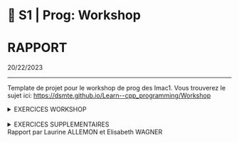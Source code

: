 # 🐣 S1 | Prog: Workshop

# RAPPORT
20/22/2023

---

Template de projet pour le workshop de prog des Imac1. Vous trouverez le sujet ici: https://dsmte.github.io/Learn--cpp_programming/Workshop

<!-- [[_TOC_]]  --><!-- creer table des matiere -->


<!-- bouton pour revenir en haut -->
<details> <summary>EXERCICES WORKSHOP</summary>

<br/>


## EXERCICE 1  || Ne garder que le vert || ⭐

<details> <summary>RESULTATS</summary>

![logo](images/logo.png)
![ex1](output/ex1.png)
</details> 

<!-- redimensionner =150x -->
<details> <summary>COMMENTAIRES </summary>
Ce premier exercice n'était pas dur mais permettait de nous faire comprendre comment agir sur les couleurs rouge, vert, bleu d'un pixel indépendamment les unes des autres.
</details> 
</br>

---
## EXERCICE 2  || Échanger les canaux || ⭐

<details> <summary>RESULTATS</summary>

![logo_imac](./images/logo.png)
![logo_echange_canaux](./output/logo_ex2_echange_canaux-swap.png)
</br>
</details>

<details> <summary>COMMENTAIRES </summary>

__Elisabeth__

Pour réaliser cet exercice, j'ai choisi de créer une nouvelle variable afin de stocker une des deux couleurs à échanger pour que celle-ci ne soit pas modifiée lors du premier échange.

__Laurine__

Au départ, dans le but d'échanger les couleurs, j'ai fait l'erreur d'assigner le canal bleu au canal rouge puis le canal rouge au canal bleu. Mais je me suis rendue compte que cette methode écrasait le canal bleu. J'ai donc trouvé une autre facon de faire fonctionner le programme en utilisant la fonction swap.
</br>
</details>


---
## EXERCICE 3  || Noir & Blanc || ⭐

<details> <summary>RESULTATS</summary>
</br>

![logo](images/logo.png)
![ex3](output/ex3.png)
</details>

<details> <summary>COMMENTAIRES</summary>
</br>

__Elisabeth__
Je n'ai pas pensé immédiatemment à faire une moyenne des trois couleurs pour obtenir du gris mais une fois la formule trouvée, le code est simple à réaliser.
</br>


__Laurine__

J'ai eu du mal à trouver la formule permettant de transformer un pixel de couluer en nuance de gris. Mais une fois trouvé le code n'a pas été difficile à ecrire.
</details>
</br>
</br>


---
## EXERCICE 4  || Négatif || ⭐


<!-- [Remonter tout en haut](#🐣 s1 | prog: workshop)
###s1 -->

<details> <summary>RESULTATS</summary>
</br>

![logo](images/logo.png)
![ex4_negatif](output/ex1.png)
</details>

<details> <summary>COMMENTAIRES</summary>
</br>

__Elisabeth__

Comme pour  l'exercice précédent, la difficulté est de trouver la formule (1-couleur concernée du pixel), mais le code en lui même est rapide et simple à réaliser.
</br>

__Laurine__
Je n'ai pas rencontré de probleme particulier pour cet exercice.
</details>

</br>


---
## EXERCICE 5  || Dégradé || ⭐

<details> <summary>RESULTATS</summary>
</br>

![logo_imac](images/logo.png)
![ex5](output/ex5.png)
</br>
</details>
<details> <summary>COMMENTAIRES</summary>

__Elisabeth__
Pour cet exercice, les couleurs rouge, vert et bleu de mon pixel sont les mêmes que celles du pixel précédent auquel j'ajoute 0.003. Ceci me permet d'obtenir un dégradé progressif du noir ver le blanc. Il faut bien penser à agir sur les trois couleurs pour obtenir du blanc et à réutiliser les valeurs du pixel précédent pour obtenir un dégradé progressif.  
</br>

__Laurine__

</details>
</br>

---
## EXERCICE 6  || Miroir || ⭐⭐

<details> <summary>RESULTATS</summary>
</br>
</details>
<details> <summary>COMMENTAIRES</summary>

__Elisabeth__

__Laurine__
</details>

---
## EXERCICE 7  || Image bruitée || ⭐⭐

<details> <summary>RESULTATS</summary>
</br>

![logo_imac](images/logo.png)
![logo_vert](./output/logo_ex7.png)


<details> <summary>COMMENTAIRES</summary>

__Elisabeth__
</br>


__Laurine__


</details>
</br>


---
## EXERCICE 8  || Rotation de 90° || ⭐⭐

<details> <summary>__Elisabeth__</summary>
</br>

![logo_imac](images/logo.png)
![logo_vert](./output/logo_ex8.png)
</br>
</details>

<details> <summary>__Laurine__</summary>

![logo_imac](images/logo.png)
![logo_vert](./output/logo_ex8.png)
</br>
</details>
</br>


---
## EXERCICE 9    || RGB split || ⭐⭐

<details> <summary>RESULTATS</summary>
</br>

![logo](images/logo.png)
![ex2](output/ex2.png)
</details>
<details> <summary>COMMENTAIRES</summary>

J'avais d'abord évité cet exercice pour faire les suivants car il me semblait compliqué. Cependant, l'ayant finalement fait après avoir fini les exercices de niveau 3 et commencé ceux de niveau 4, il m'a paru très simple et je n'ai pas rencontré de difficultés. 
Le seul piège à éviter me semble être l'utilisation de la même image.

</details>


</br>
</details>

<details> <summary>Laurine</summary>

![logo_imac](images/logo.png)
![logo_vert](./output/logo_ex8.png)
</br>
</details>
</br>



---
## EXERCICE 10 || Luminosité || ⭐⭐
<details> <summary>RESULTATS</summary>
</br>

![logo](images/logo.png)
</details>
<details> <summary>COMMENTAIRES</summary>

__Elisabeth__

__Laurine__
</details>

---
## EXERCICE 11  || Disque || ⭐⭐
<details> <summary>RESULTATS</summary>
</br>

![logo](images/logo.png)
</details>
<details> <summary>COMMENTAIRES</summary>

__Elisabeth__

__Laurine__
</details>

---
## EXERCICE 12  || Cercle || ⭐
<details> <summary>RESULTATS</summary>
</br>

![logo](images/logo.png)
</details>
<details> <summary>COMMENTAIRES</summary>

__Elisabeth__

__Laurine__
</details>

---
## EXERCICE 13  || Rosace || ⭐⭐⭐
<details> <summary>RESULTATS</summary>
</br>

![logo](images/logo.png)
</details>
<details> <summary>COMMENTAIRES</summary>

__Elisabeth__

__Laurine__
</details>

---
## EXERCICE 14  || Mosaïque || ⭐⭐
<details> <summary>RESULTATS</summary>

![logo](images/logo.png)
![ex18](output/ex14.png)
</br>
</details>

<details> <summary>COMMENTAIRES</summary>

La difficulté de cette exercice est de trouver la formule du modulo, le reste est simple à réaliser.

</details>


---
## EXERCICE 15  || Mosaïque miroir || ⭐⭐⭐
<details> <summary>RESULTATS</summary>
</br>

![logo](images/logo.png)
</details>
<details> <summary>COMMENTAIRES</summary>


</details>

---
## EXERCICE 16  || Glitch || ⭐⭐⭐
<details> <summary>RESULTATS</summary>

![logo](images/logo.png)
![ex16_glitch](output/logo_ex_16_glitch_v5.png)
</br>
</details>
<details> <summary>COMMENTAIRES</summary>

__Elisabeth__

__Laurine__
La difficulté sur cet exercice etait d'utiliser deux images en reflechissant comment ces dernières étaient liés entre elle.
Le positionnement des parties du logo a prendre nous a aussi posé beaucoup de problèmes car au départ nous prenions toujours la meme partie du logo, le carrée noir en haut a gauche. (voir image ci dessous) 
</br>
![essai_effet_glitch_noir](output/logo_ex_16_glitch.png)
</br>
Dans cet exercice il fallait aussi faire tres attention à ne pas dépasser la taille de l'image d'origine. 
Ainsi qu'au dépassement de données. (en n'oubliant pas le "-1" lorsqu'on fait une boucle en fonction de la taille de l'image car on commence à 0)
</details>

---
## EXERCICE 17  || Fractale de Mandelbrot || ⭐⭐⭐

<details> <summary>RESULTATS</summary>

![logo](images/logo.png)
![ex17](output/ex18.png)
</br>
</details>
<details> <summary>COMMENTAIRES</summary>
Pour cette exercice, j'ai été beaucoup aidé car Colin m'a donné la formule de mon x_to_two et mon y_to_two pour passer de l'intervalle de la taille de mon image à l'intervalle [-2;2]. Cette formule m'a beaucoup facilité la réalisation du programme.
</details>

---
## EXERCICE 18  || Vortex || ⭐⭐⭐(⭐)

<details> <summary>RESULTATS</summary>

![logo](images/logo.png)
![ex18](output/ex18.png)
</br>
</details>

<details> <summary>COMMENTAIRES</summary>
La plus grosse difficulté pour moi fût de comprendre l'utilisation de la fonction rotated donnée. J'ai maintenant compris comment l'utiliser mais je ne comprends toujours pas bien son fonctionnement. De plus, je n'aurais sûrement pas pensé à utiliser la  distance sans les explications de Jules.
</details>

---
## EXERCICE 19  || Tramage || ⭐⭐⭐(⭐)

<details> <summary>RESULTATS</summary>

![logo](images/logo.png)
![essai_tramage_logo](output/ex19_tramage_logo.png)
</br>

![logo](images/photo.jpg)
![essai_tramage_photo](output/ex19_tramage_photo.jpg)

</br>
</details>
<details> <summary>COMMENTAIRES</summary>

Notre plus grande difficulté ici a été de comprendre la logique du tramage, entre les croix, les points et le blanc et le noir.
Pour cet exercice nous ne sommes pas parvenue au résultat attendu.
Cependant nous avaons réussi la notion de probabilité pour choisir la couleur que doit prendre le pixel (noir ou blanc) en fonction de la nuance de couleur de l'image d'origine. 
</details>

---
## EXERCICE 20  || Normalisation de l'histogramme || ⭐⭐⭐(⭐)

---
## EXERCICE 21  || Convolutions || ⭐⭐⭐⭐

<details> <summary>RESULTATS</summary>

![logo](images/logo.png)
![ex21](output/ex21.png)
</br>
</details>
<details> <summary>COMMENTAIRES</summary>

La difficulté de cette exercice est de gérer les cas particuliers dans les coins et sur les bords. Le programme ne s'occupe pas de ces pixels puisqu'il modifie la couleur des pixels à partir du (1,1) jusqu'au (299,344). De plus, le programme ne permet pas de modifier le karnel simplement, il faut ajouter des pixels àu tableau "trois_par_trois", puis à la fonction "color" ainsi que changer l'indice du pixel qu'elle modifie et return.
Nous avons rencontré des difficultés lors de cet exercice car nous nous obstinions à vouloir stocker les pixels résultants de notre fonction "color" dans un nouveau tableau au lieu de les appliquer directement à mon image. Ceci nous a fait perdre beaucoup de temps car cela empechait le programme de fonctionner en plus de le complexifier inutilement.
</details>

---
## EXERCICE 22  || Netteté, Contours, etc. || ⭐

<details> <summary>RESULTATS</summary>

![logo](images/logo.png)
![logo](output/logo_ex22_contour.png)
</br>
</details>
<details> <summary>COMMENTAIRES</summary>
Dans cet exercice, nous avons résussi à colorer les contours. Cependant nous trouvons les contours pas assez lisses à certains endroits
</details>

---
## EXERCICE 23  || Filtres séparables || ⭐⭐

---
## EXERCICE 24  || Différence gaussiennes || ⭐⭐

---
## EXERCICE 25  || Tri de pixels || ⭐⭐⭐⭐

<details> <summary>RESULTATS</summary>
</br>

![logo](images/logo.png)
![ex25](output/ex25.png)
</details>

<details> <summary>COMMENTAIRES</summary>
Contrairement à ce que nous nous étions imaginé, créer une fonction permettant de trier les pixels par luminosité n'a pas été le plus dur. Ici, la difficulté s'est trouvée dans le déplacement des nouveaux minis rectangle triés au bon endroit dans l'image. Bien que leur position soit random, elle ne l'est pas autant que pour le glitch car le nouveau minirectangle reste a proximité du minirectangle d'origine.
</details>



</details>

</br>
<details> <summary>EXERCICES SUPPLEMENTAIRES </summary>

## EXERCICE 1 || OMBRE || 

<details> <summary>RESULTATS</summary>
</br>

![logo](images/logo.png)
![ex25](output/ex25.png)
</details>

<details> <summary>COMMENTAIRES</summary>
Ce programme supplémentaire a pour but de créer une ombre sur n'importe quel logo afin de donner une impression de relief. 
Cependant les pixels restent très voyants et certains vont même apparaitre à des endroits inaproriés du logo. Ne voyant pas d'où pourraient venir ces erreurs dans notre code, nous imaginons que le problème serait lié à la couleur des pixels du logo téléchargé en jpg. Les pixels ne seraient pas 100% blancs à cause de la compression.
</details>

## EXERCICE 2 || COULEUR PIXEL ALEATOIRE || 

<details> <summary>RESULTATS</summary>
</br>

![logo](images/logo.png)
![pixel_aleatoire_couleur](output/logo_effet_perso_imac_couleur.png)
</details>

<details> <summary>COMMENTAIRES</summary>
Ce programme supplémentaire ne nous a certes pas posé de difficultés mais nous avons voulu nous amuser à supprimer le logo de l'IMAC afin de le remplacer par des pixels colorés aléatoirement
</details>

</details>


<footer>
Rapport par Laurine ALLEMON et Elisabeth WAGNER</footer>










